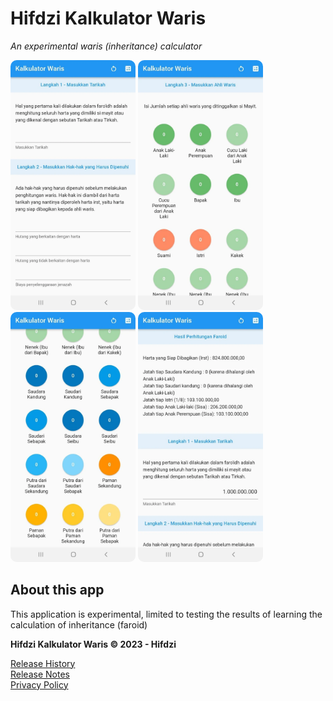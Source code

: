 # Hifdzi Kalkulator Waris

_An experimental waris (inheritance) calculator_

<img src="../assets/kalkulator_screenshot_1.webp" alt="Screenshot" width="200" style="border-radius: 10px;">
<img src="../assets/kalkulator_screenshot_2.webp" alt="Screenshot" width="200" style="border-radius: 10px;">
<img src="../assets/kalkulator_screenshot_3.webp" alt="Screenshot" width="200" style="border-radius: 10px;">
<img src="../assets/kalkulator_screenshot_4.webp" alt="Screenshot" width="200" style="border-radius: 10px;">

## About this app

This application is experimental, limited to testing the results of learning the calculation of inheritance (faroid)

**Hifdzi Kalkulator Waris © 2023  - Hifdzi**

[Release History](../kalkulator/release_history_en.md)  
[Release Notes](../kalkulator/release_notes_en.md)  
[Privacy Policy](../kalkulator/privacy_policy.md)
